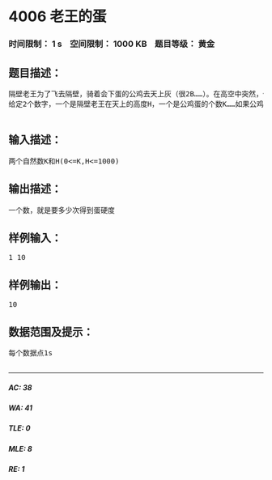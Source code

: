 # 4006 老王的蛋   
### 时间限制： 1 s&nbsp;&nbsp;&nbsp;&nbsp;空间限制： 1000 KB&nbsp;&nbsp;&nbsp;&nbsp;题目等级： 黄金  
## 题目描述：  

<pre>
隔壁老王为了飞去隔壁，骑着会下蛋的公鸡去天上灰（很2B……）。在高空中突然，他发现他的公鸡下蛋了（可以吃么~），然后蛋掉到地上，碎掉了（好可惜，没有蛋吃了……）隔壁老王很生气，他想知道公鸡蛋的硬度，于是开始做实验，想知道在多高的空中飞行，公鸡下蛋落地，蛋不会碎掉……隔壁老王花了很大功夫，骑着公鸡飞在不同的高度，往下丢公鸡的蛋（都是平时生的，圣诞老人好残忍）……———————————以上内容根本题没有任何关系,下面开始正文———————————  
给定2个数字，一个是隔壁老王在天上的高度H，一个是公鸡蛋的个数K……如果公鸡蛋的硬度是N，那么当公鸡蛋从N层楼及以下楼层落下时是不会碎的(因为结实)，但是第N+1层楼和以上的楼层掉落就摔坏了（当然，公鸡蛋的数量就少了一个）如果公鸡蛋没有摔坏掉，那还可以继续使用。（如果只有一个蛋的话，那么可以从第一层慢慢实验……）例如：从第一层一层一层的实验，如果公鸡蛋从1楼掉下就坏了，N=1；如果公鸡蛋从第E楼摔坏了，N=E。这里假设所有的公鸡蛋都具有相同的硬度。给定公鸡蛋个数 K 和楼层高度 H，（H,K<=1000）,已知蛋的硬度不超过 H+1，求最坏情况下，用最牛 B 的方法，确定 N 所需的最少实验次数。例如，如果只有一个蛋，唯一的方法就是把它先从 1 楼扔下去，再从 2 楼……直到蛋碎掉，这样需要扔 H 次才能确定蛋的硬度。然而如果蛋的个数大于 1，显然有更好的方法……  

</pre>
  
  
## 输入描述：  

<pre>
两个自然数K和H(0<=K,H<=1000)
</pre>
  
  
## 输出描述：  

<pre>
一个数，就是要多少次得到蛋硬度
</pre>
  
  
## 样例输入：  

<pre>
1 10
</pre>
  
  
## 样例输出：  

<pre>
10
</pre>
  
  
## 数据范围及提示：  

<pre>
每个数据点1s  

</pre>
  
  
***  

##### AC: 38  
##### WA: 41  
##### TLE: 0  
##### MLE: 8  
##### RE: 1  
